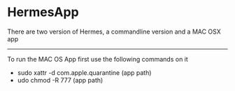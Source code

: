 # HermesApp


There are two version of Hermes, a commandline version and a MAC OSX app


------

To run the MAC OS App first use the following commands on it

* sudo xattr -d com.apple.quarantine (app path)
* udo chmod -R 777 (app path)

